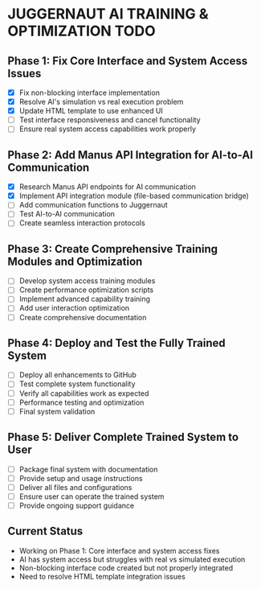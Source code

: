 # JUGGERNAUT AI TRAINING & OPTIMIZATION TODO

## Phase 1: Fix Core Interface and System Access Issues
- [x] Fix non-blocking interface implementation
- [x] Resolve AI's simulation vs real execution problem
- [x] Update HTML template to use enhanced UI
- [ ] Test interface responsiveness and cancel functionality
- [ ] Ensure real system access capabilities work properly

## Phase 2: Add Manus API Integration for AI-to-AI Communication
- [x] Research Manus API endpoints for AI communication
- [x] Implement API integration module (file-based communication bridge)
- [ ] Add communication functions to Juggernaut
- [ ] Test AI-to-AI communication
- [ ] Create seamless interaction protocols

## Phase 3: Create Comprehensive Training Modules and Optimization
- [ ] Develop system access training modules
- [ ] Create performance optimization scripts
- [ ] Implement advanced capability training
- [ ] Add user interaction optimization
- [ ] Create comprehensive documentation

## Phase 4: Deploy and Test the Fully Trained System
- [ ] Deploy all enhancements to GitHub
- [ ] Test complete system functionality
- [ ] Verify all capabilities work as expected
- [ ] Performance testing and optimization
- [ ] Final system validation

## Phase 5: Deliver Complete Trained System to User
- [ ] Package final system with documentation
- [ ] Provide setup and usage instructions
- [ ] Deliver all files and configurations
- [ ] Ensure user can operate the trained system
- [ ] Provide ongoing support guidance

## Current Status
- Working on Phase 1: Core interface and system access fixes
- AI has system access but struggles with real vs simulated execution
- Non-blocking interface code created but not properly integrated
- Need to resolve HTML template integration issues

